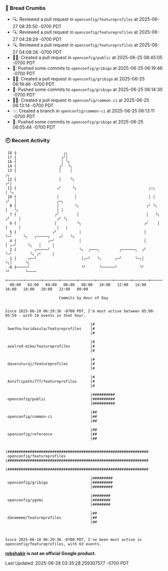 ### 🍞 Bread Crumbs

 * 🔍: Reviewed a pull request in  `openconfig/featureprofiles` at 2025-06-27 08:35:50 -0700 PDT
 * 🔍: Reviewed a pull request in  `openconfig/featureprofiles` at 2025-06-27 04:28:29 -0700 PDT
 * 🔍: Reviewed a pull request in  `openconfig/featureprofiles` at 2025-06-27 04:08:26 -0700 PDT
 * ✍🏼: Created a pull request in `openconfig/public` at 2025-06-25 08:45:05 -0700 PDT
 * 🚢: Pushed some commits to `openconfig/gribigo` at 2025-06-25 06:19:46 -0700 PDT
 * ✍🏼: Created a pull request in `openconfig/gribigo` at 2025-06-25 06:19:46 -0700 PDT
 * 🚢: Pushed some commits to `openconfig/gribigo` at 2025-06-25 06:14:30 -0700 PDT
 * ✍🏼: Created a pull request in `openconfig/common-ci` at 2025-06-25 06:13:14 -0700 PDT
 * 💥: Created a branch in `openconfig/common-ci` at 2025-06-25 06:13:11 -0700 PDT
 * 🚢: Pushed some commits to `openconfig/gribigo` at 2025-06-25 06:05:44 -0700 PDT

### 🕘 Recent Activity
```
 18 ┼                     ╭╮
 17 ┤                    ╭╯│
 16 ┤                    │ ╰╮
 14 ┤                   ╭╯  ╰╮
 13 ┤                   │    │                                           ╭╮
 12 ┤                   │    ╰╮                                         ╭╯│
 11 ┤                  ╭╯     ╰╮                                ╭─╮     │ ╰╮
 10 ┤                  │       │                                │ │    ╭╯  │                  ╭─╮
  8 ┤                  │       ╰╮                              ╭╯ ╰╮   │   ╰╮                 │ │
  7 ┤                 ╭╯        │                              │   ╰╮ ╭╯    │                ╭╯ ╰╮
  6 ┤                 │         ╰╮                            ╭╯    │ │     │                │   │
  5 ┤                ╭╯          │                            │     ╰─╯     ╰╮   ╭─────╮    ╭╯   ╰╮
  4 ┤              ╭─╯           │                            │              │ ╭─╯     ╰╮   │     │
  2 ┤        ╭─────╯             ╰╮  ╭───╮         ╭──────╮  ╭╯              ╰─╯        ╰╮ ╭╯     │
  1 ┤     ╭──╯                    │╭─╯   ╰╮      ╭─╯      ╰─╮│                           ╰╮│      ╰╮
 -0 ┼─────╯                       ╰╯      ╰──────╯          ╰╯                            ╰╯       ╰────
    +───────+───────+───────+───────+───────+───────+───────+───────+───────+───────+───────+───────+────
  00:00   02:00   04:00   06:00   08:00   10:00   12:00   14:00   16:00   18:00   20:00   22:00   00:00   

						Commits by Hour of Day


Since 2025-06-10 06:29:36 -0700 PDT, I'm most active between 05:00-05:59 - with 19 events in that hour.

```



```
                                      |#
 Swetha-haridasula/featureprofiles    |#
                                      |#

                                      |#
 axelrod-mike/featureprofiles         |#
                                      |#

                                      |#
 daveruturaj/featureprofiles          |#
                                      |#

                                      |#
 AvniTripathi777/featureprofiles      |#
                                      |#

                                      |##########
 openconfig/public                    |##########
                                      |##########

                                      |##
 openconfig/common-ci                 |##
                                      |##

                                      |##
 openconfig/reference                 |##
                                      |##

                                      |###############################################################
 openconfig/featureprofiles           |###############################################################
                                      |###############################################################

                                      |#########
 openconfig/gribigo                   |#########
                                      |#########

                                      |########
 openconfig/ygnmi                     |########
                                      |########

                                      |##
 danameme/featureprofiles             |##
                                      |##



Since 2025-06-10 06:29:36 -0700 PDT, I've been most active in openconfig/featureprofiles, with 63 events.

```
**[robshakir](mailto:robjs@google.com) is not an official Google product.**  


Last Updated: 2025-06-28 03:35:28.259307577 -0700 PDT

